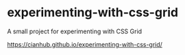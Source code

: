 # experimenting-with-css-grid
A small project for experimenting with CSS Grid

https://cianhub.github.io/experimenting-with-css-grid/
